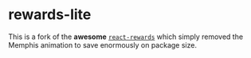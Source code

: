 # rewards-lite
This is a fork of the **awesome** [`react-rewards`](https://github.com/thedevelobear/react-rewards) which simply removed the Memphis animation to save enormously on package size. 
